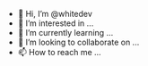 - 👋 Hi, I’m @whitedev
- 👀 I’m interested in ...
- 🌱 I’m currently learning ...
- 💞️ I’m looking to collaborate on ...
- 📫 How to reach me ...

<!---
Whitedevcomes/Whitedevcomes is a ✨ special ✨ repository because its `README.md` (this file) appears on your GitHub profile.
You can click the Preview link to take a look at your changes.
--->

